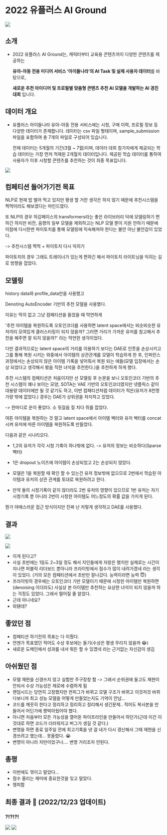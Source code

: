 # 2022 유플러스 AI Ground

![](img/poster.jpg)

## 소개 

- 2022 유플러스 AI Ground는, 캐릭터부터 교육용 콘텐츠까지 다양한 콘텐츠를 제공하는

  **유아-아동 전용 미디어 서비스 ‘아이들나라’의 AI Task 및 실제 사용자 데이터**를 바탕으로,

  **새로운 추천 아이디어 및 프로필별 맞춤형 콘텐츠 추천 AI 모델을 개발하는 AI 경진대회** 입니다.

## 데이터 개요

- 유플러스 아이들나라 유아-아동 전용 서비스에는 시청, 구매 이력, 프로필 정보 등 다양한 데이터가 존재합니다. 데이터는 csv 파일 형태이며, sample_submission 파일을 포함하여 총 7개의 파일로 구성되어 있습니다.

  전체 데이터는 5개월의 기간(3월 ~ 7월)이며, 데이터 대회 참가자에게 제공되는 학습 데이터는 가장 먼저 적재된 2개월치 데이터입니다. 제공된 학습 데이터를 통하여 사용자가 이후 시청할 콘텐츠를 추천하는 것이 최종 목표입니다. 

![](img/data.png)

## 컴페티션 들어가기전 목표

NLP로 현재 밥 벌어 먹고 있지만 평생 할 거란 생각은 하지 않기 때문에 추천시스템을 찍먹이라도 해보겠다는 마인드였다.

또 NLP의 경우 허깅페이스의 transformers라는 좋은 라이브러리 덕에 모델링하기 편하긴 하지만 비전, 음향의 일부 모델을 제외하고는 NLP 모델 뿐이 지원 안하기 때문에 이참에 다시한번 파이토치를 통해 모델링에 익숙해져야 한다는 불안 아닌 불안감이 있었다.

-> 추천시스템 찍먹 + 파이토치 다시 익히기

파이토치의 경우 그래도 트레이너가 있는게 편하긴 해서 파이토치 라이트닝을 익히는 길로 방향을 잡았다.

## 모델링

history data와 profile_data만을 사용했고

Denoting AutoEncoder 기반의 추천 모델을 사용했다.

이유는 딱히 없고 그냥 컴페티션을 들었을 때 막연하게 

'추천 아이템을 복원하도록 오토인코더를 사용하면 latent space에서는 비슷비슷한 유저끼리 모여있게 클러스터링이 되지 않을까? 그러면 거리가 가까운 유저를 참고해서 추천을 해주면 잘 되지 않을까?' 라는 막연한 생각이었다.

다만 결과적으로는 latent space의 거리를 이용하기 보다는 DAE로 인풋을 손상시키고 그를 통해 복원 시키는 와중에서 아이템의 상관관계를 모델이 학습하게 한 후, 인퍼런스 과정에서는 손상되지 않은 아이템 기록을 넣어줘서 복원 되는 애들(모델 입장에서는 손상 되었다고 생각해서 봤음 직한 녀석을 추천한다.)을 추천하게 하게 했다.

추천 시스템의 컴페티션은 처음이지만 선 모델링 후 논문을 보니 오토인코더 기반의 추천 시스템이 꽤나 보이는 모양, SOTA는 VAE 기반의 오토인코더였지만 넷플릭스 같이 대용량 데이터에만 될 것 같기도 하고, 이번 컴페티션처럼 데이터가 적은(유저가 8천명 가량 밖에 없었다.) 경우는 DAE가 상위권을 차지하고 있었다.

-> 한마디로 운이 좋았다. 소 뒷걸음 질 치다 쥐를 잡았다.

여튼 아이템을 복원하는 것 말고 latent space에서 아이템 벡터와 유저 벡터를 concat 시켜 유저에 따른 아이템을 복원하도록 만들었다.

다음과 같은 시나리오다.

- 1,2의 유저가 각각 시청 기록이 하나밖에 없다. -> 유저의 정보는 비슷하다(Sparse 벡터)

- 1은 dropout 노이즈에 아이템이 손상되었고 2는 손상되지 않았다.

- 모델은 1을 복원할 때 확인 할 수 있는건 유저 정보밖에 없으므로 2번에서 학습된 아이템과 유저의 상관 관계를 토대로 복원하려고 한다.

- 만약 둘의 시청기록이 같지 않더라도 2번 유저의 영향이 있으므로 1번 유저는 자기 시청기록 뿐 아니라 2번이 시청한 아이템도 어느정도의 확률 값을 가지게 된다.

뭔가 야매스러운 접근 방식이지만 진짜 난 저렇게 생각하고 DAE를 사용했다.

## 결과

![](img/rank.png)

![](img/result.png)

- 이게 된다고?
- 사실 초반에는 1등도 2~3일 정도 해서 지인들에게 자랑은 했지만 실제로는 시간이 지나면 퍼블릭 리더보드 뿐아니라 프라이빗에서 점수가 많이 내려가겠네 라는 생각이 있었다. (거의 모든 컴페티션에서 초반만 잘나갔다. 능력이라면 능력 😇)
- 프라이빗의 경우에는 오토인코더 기반 모델이기 때문에 시청한 아이템만 복원하면(denoising 이더라도) 사실상 본 아이템만 추천하는 요상한 녀석이 되지 않을까 하는 걱정도 있었다. 그래서 떨어질 줄 알았다.
- 근데 아니네요?
- 외됀데?

## 좋았던 점

- 컴페티션 하기전의 목표는 다 이뤘다.
- 언젠가 목표였던 적어도 수상 후보에는 들기(수상은 평생 무리지 않을까 😂)
- 새로운 도메인에서 성과를 내서 뭐든 할 수 있겠네 라는 근거없는 자신감이 생김

## 아쉬웠던 점

- 모델 재현을 신경쓰지 않고 실험만 주구장창 함 -> 그래서 순위권에 들고도 재현이 안되서 수상 가능성은 제로에 수렴하게 됨
- 랜덤시드는 당연히 고정했지만 컨피그가 바뀌고 모델 구조가 바뀌고 이것저것 바뀌다보니까 최고 성능 모델을 어떻게 만들었는지도 기억이 안남...
- 코드를 깨끗히 한다고 정리하고 정리하고 정리해서 생긴문제.. 적어도 복사본을 만들어서 어딘가에 짱박아뒀어야 했다.
- 아니면 처음부터 모든 가능성을 열어둔 파이프라인을 만들어서 하던가(근데 이건 이것대로 하면 코드가 더러워지고 버그가 생길 것 같다.)
- 변명을 하면 종료 일주일 전에 최고기록을 낸 걸 내가 다시 갱신해서 그때 재현을 신경쓰려고 했는데... 못올렸다. 😭 
- 변명이 아니라 자만이었구나.... 변명 거리조차 안된다.

## 총평

- 이번에도 꺾이고 말았다...
- 점수 올리는 재미에 중요한것을 잊고 말았다.
- 챙피함

## 최종 결과 🎉 (2022/12/23 업데이트)
### ?!?!?!
![](img/final.png)
![](img/thank.png)